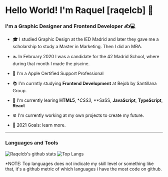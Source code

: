 # Hello World! I'm Raquel [raqelcb] 👋

### I'm a Graphic Designer and Frontend Developer ✍️💻

- 🎓 I studied Graphic Design at the IED Madrid and later they gave me a scholarship to study a Master in Marketing. Then I did an MBA.
- 🏊‍ In February 2020 I was a candidate for the 42 Madrid School, where during that month I made the piscine.
-  I'm a Apple Certified Support Professional

- 📚 I'm currntly studying **Frontend Development** at Bejob by Santillana Group.
- 🌱 I'm currently learing **HTML5**, **CSS3*, **SaSS, **JavaScript**, **TypeScript**, **React**
- ⚙️ I'm currently working at my own projects to create my future.
- 🚀 2021 Goals: learn more.
---
### Languages and Tools

![Raqelcb's github stats](https://github-readme-stats.vercel.app/api?username=raqelcb&show_icons=true&count_private=true)
![Top Langs](https://github-readme-stats.vercel.app/api/top-langs/?username=raqelcb&layout=compact)


*NOTE: Top languages does not indicate my skill level or something like that, it's a github metric of which languages i have the most code on github.
